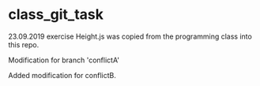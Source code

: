 # class_git_task
23.09.2019 exercise
Height.js was copied from the programming class into this repo.


Modification for branch 'conflictA'

Added modification for conflictB.

